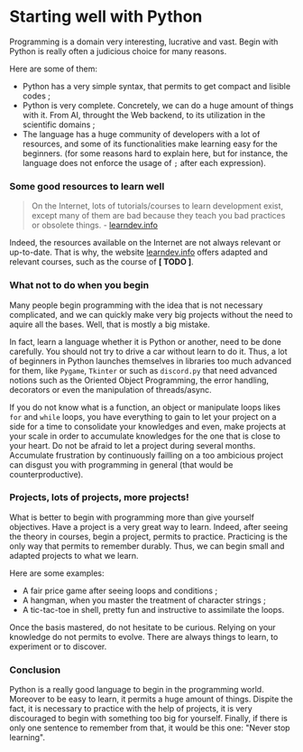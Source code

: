 # Starting well with Python

Programming is a domain very interesting, lucrative and vast.
Begin with Python is really often a judicious choice for many reasons.

Here are some of them:
- Python has a very simple syntax, that permits to get compact and lisible codes ;
- Python is very complete. Concretely, we can do a huge amount of things with it.
From AI, throught the Web backend, to its utilization in the scientific domains ;
- The language has a huge community of developers with a lot of resources,
 and some of its functionalities make learning easy for the beginners.
(for some reasons hard to explain here, but for instance, the language does not enforce the usage of `;` after each expression).


### Some good resources to learn well

> On the Internet, lots of tutorials/courses to learn development exist, except many
> of them are bad because they teach you bad practices or 
> obsolete things. - [learndev.info](https://www.learndev.info/en)

Indeed, the resources available on the Internet are not always relevant or up-to-date.
That is why, the website [learndev.info](https://www.learndev.info/en) offers adapted and relevant courses,
such as the course of **[ TODO ]**.



### What not to do when you begin

Many people begin programming with the idea that is not necessary complicated,
and we can quickly make very big projects without the need to aquire all the bases.
Well, that is mostly a big mistake.

In fact, learn a language whether it is Python or another, need to be done carefully.
You should not try to drive a car without learn to do it. Thus, a lot of beginners 
in Python launches themselves in libraries too much advanced for them, like `Pygame`, `Tkinter` or such as `discord.py`
that need advanced notions such as the Oriented Object Programming, the error handling,
decorators or even the manipulation of threads/async.

If you do not know what is a function, an object or manipulate loops likes `for` and `while` loops,
you have everything to gain to let your project on a side for a time to consolidate your knowledges and even, make
projects at your scale in order to accumulate knowledges for the one that is close to your heart.
Do not be afraid to let a project during several months.
Accumulate frustration by continuously failling on a too ambicious project can disgust you with
programming in general (that would be counterproductive).


### Projects, lots of projects, more projects!

What is better to begin with programming more than give yourself objectives. Have a project
is a very great way to learn. Indeed, after seeing the theory in courses,
begin a project, permits to practice. Practicing is the only way that permits to remember durably.
Thus, we can begin small and adapted projects to what we learn.

Here are some examples:
- A fair price game after seeing loops and conditions ;
- A hangman, when you master the treatment of character strings ;
- A tic-tac-toe in shell, pretty fun and instructive to assimilate the loops.

Once the basis mastered, do not hesitate to be curious. Relying on your knowledge do not permits to evolve.
There are always things to learn, to experiment or to discover.

### Conclusion

Python is a really good language to begin in the programming world. Moreover to be easy to learn,
it permits a huge amount of things. Dispite the fact, it is necessary to practice with the help of projects,
it is very discouraged to begin with something too big for yourself.
Finally, if there is only one sentence to remember from that, it would be this one: "Never stop learning".
